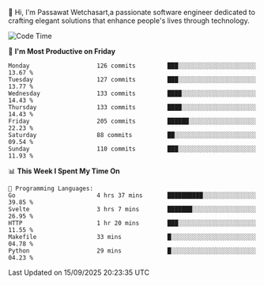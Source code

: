 
👋 Hi, I'm Passawat Wetchasart,a passionate software engineer dedicated to crafting elegant solutions that enhance people's lives through technology.


<!--START_SECTION:waka-->
![Code Time](http://img.shields.io/badge/Code%20Time-2%2C212%20hrs%2030%20mins-blue)

📅 **I'm Most Productive on Friday** 

```text
Monday                   126 commits         ███░░░░░░░░░░░░░░░░░░░░░░   13.67 % 
Tuesday                  127 commits         ███░░░░░░░░░░░░░░░░░░░░░░   13.77 % 
Wednesday                133 commits         ████░░░░░░░░░░░░░░░░░░░░░   14.43 % 
Thursday                 133 commits         ████░░░░░░░░░░░░░░░░░░░░░   14.43 % 
Friday                   205 commits         ██████░░░░░░░░░░░░░░░░░░░   22.23 % 
Saturday                 88 commits          ██░░░░░░░░░░░░░░░░░░░░░░░   09.54 % 
Sunday                   110 commits         ███░░░░░░░░░░░░░░░░░░░░░░   11.93 % 
```


📊 **This Week I Spent My Time On** 

```text
💬 Programming Languages: 
Go                       4 hrs 37 mins       ██████████░░░░░░░░░░░░░░░   39.85 % 
Svelte                   3 hrs 7 mins        ███████░░░░░░░░░░░░░░░░░░   26.95 % 
HTTP                     1 hr 20 mins        ███░░░░░░░░░░░░░░░░░░░░░░   11.55 % 
Makefile                 33 mins             █░░░░░░░░░░░░░░░░░░░░░░░░   04.78 % 
Python                   29 mins             █░░░░░░░░░░░░░░░░░░░░░░░░   04.23 % 
```


 Last Updated on 15/09/2025 20:23:35 UTC
<!--END_SECTION:waka-->

<!--
**markpassawat/markpassawat** is a ✨ _special_ ✨ repository because its `README.md` (this file) appears on your GitHub profile.

Here are some ideas to get you started:

- 🔭 I’m currently working on ...
- 🌱 I’m currently learning ...
- 👯 I’m looking to collaborate on ...
- 🤔 I’m looking for help with ...
- 💬 Ask me about ...
- 📫 How to reach me: ...
- 😄 Pronouns: He/Him
- ⚡ Fun fact: ...
-->
